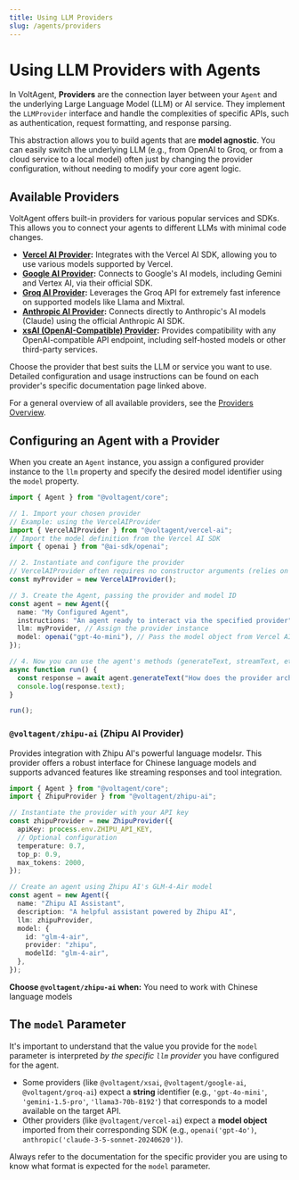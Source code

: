 ```yaml
---
title: Using LLM Providers
slug: /agents/providers
---
```


# Using LLM Providers with Agents

In VoltAgent, **Providers** are the connection layer between your `Agent` and the underlying Large Language Model (LLM) or AI service. They implement the `LLMProvider` interface and handle the complexities of specific APIs, such as authentication, request formatting, and response parsing.

This abstraction allows you to build agents that are **model agnostic**. You can easily switch the underlying LLM (e.g., from OpenAI to Groq, or from a cloud service to a local model) often just by changing the provider configuration, without needing to modify your core agent logic.

## Available Providers

VoltAgent offers built-in providers for various popular services and SDKs. This allows you to connect your agents to different LLMs with minimal code changes.

- **[Vercel AI Provider](../providers/vercel-ai.md):** Integrates with the Vercel AI SDK, allowing you to use various models supported by Vercel.
- **[Google AI Provider](../providers/google-ai.md):** Connects to Google's AI models, including Gemini and Vertex AI, via their official SDK.
- **[Groq AI Provider](../providers/groq-ai.md):** Leverages the Groq API for extremely fast inference on supported models like Llama and Mixtral.
- **[Anthropic AI Provider](../providers/anthropic-ai.md):** Connects directly to Anthropic's AI models (Claude) using the official Anthropic AI SDK.
- **[xsAI (OpenAI-Compatible) Provider](../providers/xsai.md):** Provides compatibility with any OpenAI-compatible API endpoint, including self-hosted models or other third-party services.

Choose the provider that best suits the LLM or service you want to use. Detailed configuration and usage instructions can be found on each provider's specific documentation page linked above.

For a general overview of all available providers, see the [Providers Overview](../providers/overview.md).

## Configuring an Agent with a Provider

When you create an `Agent` instance, you assign a configured provider instance to the `llm` property and specify the desired model identifier using the `model` property.

```typescript
import { Agent } from "@voltagent/core";

// 1. Import your chosen provider
// Example: using the VercelAIProvider
import { VercelAIProvider } from "@voltagent/vercel-ai";
// Import the model definition from the Vercel AI SDK
import { openai } from "@ai-sdk/openai";

// 2. Instantiate and configure the provider
// VercelAIProvider often requires no constructor arguments (relies on env vars)
const myProvider = new VercelAIProvider();

// 3. Create the Agent, passing the provider and model ID
const agent = new Agent({
  name: "My Configured Agent",
  instructions: "An agent ready to interact via the specified provider",
  llm: myProvider, // Assign the provider instance
  model: openai("gpt-4o-mini"), // Pass the model object from Vercel AI SDK
});

// 4. Now you can use the agent's methods (generateText, streamText, etc.)
async function run() {
  const response = await agent.generateText("How does the provider architecture help?");
  console.log(response.text);
}

run();
```

### `@voltagent/zhipu-ai` (Zhipu AI Provider)

Provides integration with Zhipu AI's powerful language modelsr. This provider offers a robust interface for Chinese language models and supports advanced features like streaming responses and tool integration.

```ts
import { Agent } from "@voltagent/core";
import { ZhipuProvider } from "@voltagent/zhipu-ai";

// Instantiate the provider with your API key
const zhipuProvider = new ZhipuProvider({
  apiKey: process.env.ZHIPU_API_KEY,
  // Optional configuration
  temperature: 0.7,
  top_p: 0.9,
  max_tokens: 2000,
});

// Create an agent using Zhipu AI's GLM-4-Air model
const agent = new Agent({
  name: "Zhipu AI Assistant",
  description: "A helpful assistant powered by Zhipu AI",
  llm: zhipuProvider,
  model: {
    id: "glm-4-air",
    provider: "zhipu",
    modelId: "glm-4-air",
  },
});
```

**Choose `@voltagent/zhipu-ai` when:** You need to work with Chinese language models

## The `model` Parameter

It's important to understand that the value you provide for the `model` parameter is interpreted _by the specific `llm` provider_ you have configured for the agent.

- Some providers (like `@voltagent/xsai`, `@voltagent/google-ai`, `@voltagent/groq-ai`) expect a **string** identifier (e.g., `'gpt-4o-mini'`, `'gemini-1.5-pro'`, `'llama3-70b-8192'`) that corresponds to a model available on the target API.
- Other providers (like `@voltagent/vercel-ai`) expect a **model object** imported from their corresponding SDK (e.g., `openai('gpt-4o')`, `anthropic('claude-3-5-sonnet-20240620')`).

Always refer to the documentation for the specific provider you are using to know what format is expected for the `model` parameter.
